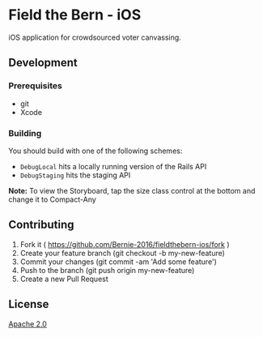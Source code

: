 # Field the Bern - iOS

iOS application for crowdsourced voter canvassing.

## Development

### Prerequisites

* git
* Xcode

### Building

You should build with one of the following schemes:

- `DebugLocal` hits a locally running version of the Rails API
- `DebugStaging` hits the staging API

**Note:**
To view the Storyboard, tap the size class control at the bottom and change it to Compact-Any

## Contributing

1. Fork it ( https://github.com/Bernie-2016/fieldthebern-ios/fork )
2. Create your feature branch (git checkout -b my-new-feature)
3. Commit your changes (git commit -am 'Add some feature')
4. Push to the branch (git push origin my-new-feature)
5. Create a new Pull Request

## License

[Apache 2.0](http://www.apache.org/licenses/LICENSE-2.0)
